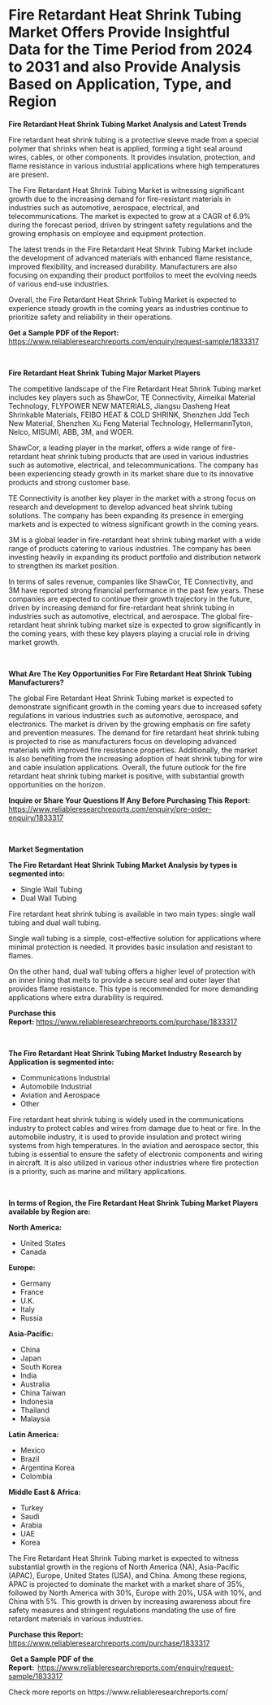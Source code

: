 <p><h1>Fire Retardant Heat Shrink Tubing Market Offers Provide Insightful Data for the Time Period from 2024 to 2031 and also Provide Analysis Based on Application, Type, and Region</h1></p><p><strong>Fire Retardant Heat Shrink Tubing Market Analysis and Latest Trends</strong></p>
<p><p>Fire retardant heat shrink tubing is a protective sleeve made from a special polymer that shrinks when heat is applied, forming a tight seal around wires, cables, or other components. It provides insulation, protection, and flame resistance in various industrial applications where high temperatures are present.</p><p>The Fire Retardant Heat Shrink Tubing Market is witnessing significant growth due to the increasing demand for fire-resistant materials in industries such as automotive, aerospace, electrical, and telecommunications. The market is expected to grow at a CAGR of 6.9% during the forecast period, driven by stringent safety regulations and the growing emphasis on employee and equipment protection.</p><p>The latest trends in the Fire Retardant Heat Shrink Tubing Market include the development of advanced materials with enhanced flame resistance, improved flexibility, and increased durability. Manufacturers are also focusing on expanding their product portfolios to meet the evolving needs of various end-use industries.</p><p>Overall, the Fire Retardant Heat Shrink Tubing Market is expected to experience steady growth in the coming years as industries continue to prioritize safety and reliability in their operations.</p></p>
<p><strong>Get a Sample PDF of the Report:&nbsp;</strong> <a href="https://www.reliableresearchreports.com/enquiry/request-sample/1833317">https://www.reliableresearchreports.com/enquiry/request-sample/1833317</a></p>
<p>&nbsp;</p>
<p><strong>Fire Retardant Heat Shrink Tubing Major Market Players</strong></p>
<p><p>The competitive landscape of the Fire Retardant Heat Shrink Tubing market includes key players such as ShawCor, TE Connectivity, Aimeikai Material Technology, FLYPOWER NEW MATERIALS, Jiangsu Dasheng Heat Shrinkable Materials, FEIBO HEAT & COLD SHRINK, Shenzhen Jdd Tech New Material, Shenzhen Xu Feng Material Technology, HellermannTyton, Nelco, MISUMI, ABB, 3M, and WOER. </p><p>ShawCor, a leading player in the market, offers a wide range of fire-retardant heat shrink tubing products that are used in various industries such as automotive, electrical, and telecommunications. The company has been experiencing steady growth in its market share due to its innovative products and strong customer base.</p><p>TE Connectivity is another key player in the market with a strong focus on research and development to develop advanced heat shrink tubing solutions. The company has been expanding its presence in emerging markets and is expected to witness significant growth in the coming years.</p><p>3M is a global leader in fire-retardant heat shrink tubing market with a wide range of products catering to various industries. The company has been investing heavily in expanding its product portfolio and distribution network to strengthen its market position.</p><p>In terms of sales revenue, companies like ShawCor, TE Connectivity, and 3M have reported strong financial performance in the past few years. These companies are expected to continue their growth trajectory in the future, driven by increasing demand for fire-retardant heat shrink tubing in industries such as automotive, electrical, and aerospace. The global fire-retardant heat shrink tubing market size is expected to grow significantly in the coming years, with these key players playing a crucial role in driving market growth.</p></p>
<p>&nbsp;</p>
<p><strong>What Are The Key Opportunities For Fire Retardant Heat Shrink Tubing Manufacturers?</strong></p>
<p><p>The global Fire Retardant Heat Shrink Tubing market is expected to demonstrate significant growth in the coming years due to increased safety regulations in various industries such as automotive, aerospace, and electronics. The market is driven by the growing emphasis on fire safety and prevention measures. The demand for fire retardant heat shrink tubing is projected to rise as manufacturers focus on developing advanced materials with improved fire resistance properties. Additionally, the market is also benefiting from the increasing adoption of heat shrink tubing for wire and cable insulation applications. Overall, the future outlook for the fire retardant heat shrink tubing market is positive, with substantial growth opportunities on the horizon.</p></p>
<p><strong>Inquire or Share Your Questions If Any Before Purchasing This Report:</strong> <a href="https://www.reliableresearchreports.com/enquiry/pre-order-enquiry/1833317">https://www.reliableresearchreports.com/enquiry/pre-order-enquiry/1833317</a></p>
<p>&nbsp;</p>
<p><strong>Market Segmentation</strong></p>
<p><strong>The Fire Retardant Heat Shrink Tubing Market Analysis by types is segmented into:</strong></p>
<p><ul><li>Single Wall Tubing</li><li>Dual Wall Tubing</li></ul></p>
<p><p>Fire retardant heat shrink tubing is available in two main types: single wall tubing and dual wall tubing. </p><p>Single wall tubing is a simple, cost-effective solution for applications where minimal protection is needed. It provides basic insulation and resistant to flames.</p><p>On the other hand, dual wall tubing offers a higher level of protection with an inner lining that melts to provide a secure seal and outer layer that provides flame resistance. This type is recommended for more demanding applications where extra durability is required.</p></p>
<p><strong>Purchase this Report:&nbsp;</strong><a href="https://www.reliableresearchreports.com/purchase/1833317">https://www.reliableresearchreports.com/purchase/1833317</a></p>
<p>&nbsp;</p>
<p><strong>The Fire Retardant Heat Shrink Tubing Market Industry Research by Application is segmented into:</strong></p>
<p><ul><li>Communications Industrial</li><li>Automobile Industrial</li><li>Aviation and Aerospace</li><li>Other</li></ul></p>
<p><p>Fire retardant heat shrink tubing is widely used in the communications industry to protect cables and wires from damage due to heat or fire. In the automobile industry, it is used to provide insulation and protect wiring systems from high temperatures. In the aviation and aerospace sector, this tubing is essential to ensure the safety of electronic components and wiring in aircraft. It is also utilized in various other industries where fire protection is a priority, such as marine and military applications.</p></p>
<p>&nbsp;</p>
<p><strong>In terms of Region, the Fire Retardant Heat Shrink Tubing Market Players available by Region are:</strong></p>
<p>
    <p> <strong> North America: </strong>
        <ul>
            <li>United States</li>
            <li>Canada</li>
        </ul>
        </p> 
    <p> <strong> Europe: </strong>
        <ul>
            <li>Germany</li>
            <li>France</li>
            <li>U.K.</li>
            <li>Italy</li>
            <li>Russia</li>
        </ul>
        </p> 
    <p> <strong> Asia-Pacific: </strong>
        <ul>
            <li>China</li>
            <li>Japan</li>
            <li>South Korea</li>
            <li>India</li>
            <li>Australia</li>
            <li>China Taiwan</li>
            <li>Indonesia</li>
            <li>Thailand</li>
            <li>Malaysia</li>
        </ul>
        </p> 
    <p> <strong> Latin America: </strong>
        <ul>
            <li>Mexico</li>
            <li>Brazil</li>
            <li>Argentina Korea</li>
            <li>Colombia</li>
        </ul>
        </p> 
    <p> <strong> Middle East & Africa: </strong>
        <ul>
            <li>Turkey</li>
            <li>Saudi</li>
            <li>Arabia</li>
            <li>UAE</li>
            <li>Korea</li>
        </ul>
    </p>
    </p>
<p><p>The Fire Retardant Heat Shrink Tubing market is expected to witness substantial growth in the regions of North America (NA), Asia-Pacific (APAC), Europe, United States (USA), and China. Among these regions, APAC is projected to dominate the market with a market share of 35%, followed by North America with 30%, Europe with 20%, USA with 10%, and China with 5%. This growth is driven by increasing awareness about fire safety measures and stringent regulations mandating the use of fire retardant materials in various industries.</p></p>
<p><strong>Purchase this Report: </strong><a href="https://www.reliableresearchreports.com/purchase/1833317">https://www.reliableresearchreports.com/purchase/1833317</a></p>
<p>&nbsp;<strong>Get a Sample PDF of the Report:&nbsp;&nbsp;</strong><a href="https://www.reliableresearchreports.com/enquiry/request-sample/1833317">https://www.reliableresearchreports.com/enquiry/request-sample/1833317</a></p>
<p><strong></strong></p>
<p>Check more reports on https://www.reliableresearchreports.com/</p>